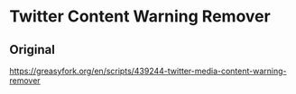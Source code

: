 # Twitter Content Warning Remover

## Original

<https://greasyfork.org/en/scripts/439244-twitter-media-content-warning-remover>
